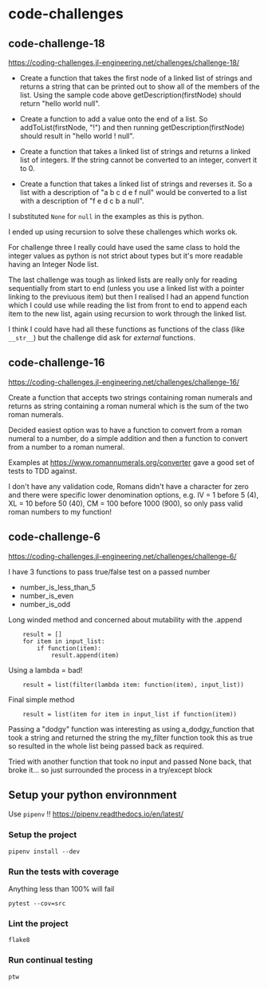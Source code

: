 # code-challenges

## code-challenge-18
https://coding-challenges.jl-engineering.net/challenges/challenge-18/

* Create a function that takes the first node of a linked list of strings and returns a string
that can be printed out to show all of the members of the list.
Using the sample code above getDescription(firstNode) should return "hello world null".

* Create a function to add a value onto the end of a list.
So addToList(firstNode, "!") and then running getDescription(firstNode) should result in "hello world ! null".

* Create a function that takes a linked list of strings and returns a linked list of integers.
If the string cannot be converted to an integer, convert it to 0.

* Create a function that takes a linked list of strings and reverses it.
So a list with a description of "a b c d e f null" would be converted to a list with a description of "f e d c b a null".

I substituted `None` for `null` in the examples as this is python.

I ended up using recursion to solve these challenges which works ok.

For challenge three I really could have used the same class to hold the integer values as python is not strict about types but it's more readable having an Integer Node list.

The last challenge was tough as linked lists are really only for reading sequentially from start to end (unless you use a linked list with a pointer linking to the previuous item) but then I realised I had an append function which I could use while reading the list from front to end to append each item to the new list, again using recursion to work through the linked list.

I think I could have had all these functions as functions of the class (like `__str__`) but the challenge did ask for _external_ functions.


## code-challenge-16
https://coding-challenges.jl-engineering.net/challenges/challenge-16/

Create a function that accepts two strings containing roman numerals and returns as string containing a roman numeral which is the sum of the two roman numerals.

Decided easiest option was to have a function to convert from a roman numeral to a number, do a simple addition and then a function to convert from a number to a roman numeral.

Examples at https://www.romannumerals.org/converter gave a good set of tests to TDD against.

I don't have any validation code, Romans didn't have a character for zero and there were specific lower denomination options, e.g. IV = 1 before 5 (4), XL = 10 before 50 (40), CM = 100 before 1000 (900), so only pass valid roman numbers to my function!


## code-challenge-6
https://coding-challenges.jl-engineering.net/challenges/challenge-6/

I have 3 functions to pass true/false test on a passed number
* number_is_less_than_5
* number_is_even
* number_is_odd

Long winded method and concerned about mutability with the .append
```
    result = []
    for item in input_list:
        if function(item):
            result.append(item)
```

Using a lambda = bad!
```
    result = list(filter(lambda item: function(item), input_list))
```

Final simple method
```
    result = list(item for item in input_list if function(item))
```

Passing a "dodgy" function was interesting as using a_dodgy_function that took a string and returned the string the my_filter function took this as true so resulted in the whole list being passed back as required.

Tried with another function that took no input and passed None back, that broke it... so just surrounded the process in a try/except block


## Setup your python environnment

Use `pipenv` !! https://pipenv.readthedocs.io/en/latest/

### Setup the project

`pipenv install --dev`

### Run the tests with coverage

Anything less than 100% will fail

`pytest --cov=src`

### Lint the project

`flake8`

### Run continual testing

`ptw`
